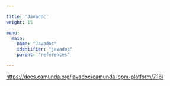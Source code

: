 ```yaml
---

title: 'Javadoc'
weight: 15

menu:
  main:
    name: "Javadoc"
    identifier: "javadoc"
    parent: "references"

---
```


https://docs.camunda.org/javadoc/camunda-bpm-platform/7.16/